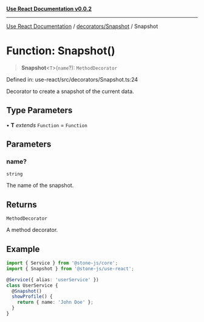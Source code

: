 [**Use React Documentation v0.0.2**](../../../README.md)

***

[Use React Documentation](../../../modules.md) / [decorators/Snapshot](../README.md) / Snapshot

# Function: Snapshot()

> **Snapshot**\<`T`\>(`name`?): `MethodDecorator`

Defined in: use-react/src/decorators/Snapshot.ts:24

Decorator to create a snapshot of the current data.

## Type Parameters

• **T** *extends* `Function` = `Function`

## Parameters

### name?

`string`

The name of the snapshot.

## Returns

`MethodDecorator`

A method decorator.

## Example

```typescript
import { Service } from '@stone-js/core';
import { Snapshot } from '@stone-js/use-react';

@Service({ alias: 'userService' })
class UserService {
  @Snapshot()
  showProfile() {
    return { name: 'John Doe' };
  }
}
```

